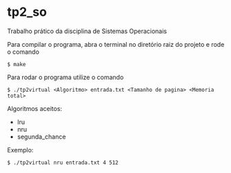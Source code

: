 # tp2_so
Trabalho prático da disciplina de Sistemas Operacionais

Para compilar o programa, abra o terminal no diretório raiz do projeto e rode o comando

`$ make`

Para rodar o programa utilize o comando

`$ ./tp2virtual <Algoritmo> entrada.txt <Tamanho de pagina> <Memoria total>`

Algoritmos aceitos:
- lru
- nru
- segunda_chance

Exemplo:

`$ ./tp2virtual nru entrada.txt 4 512`

